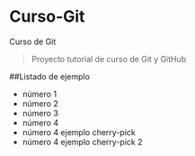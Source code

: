 # Curso-Git
Curso de Git
>Proyecto tutorial de curso de Git y GitHub

##Listado de ejemplo
* número 1
* número 2
* número 3
* número 4
* número 4 ejemplo cherry-pick
* número 4 ejemplo cherry-pick 2